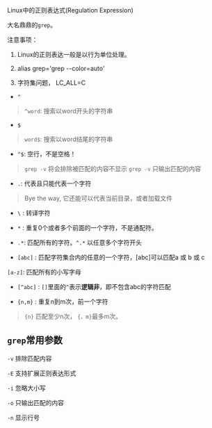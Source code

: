 Linux中的正则表达式(Regulation Expression)

大名鼎鼎的`grep`。

注意事项：
1. Linux的正则表达一般是以行为单位处理。

2. alias grep='grep --color=auto'

3. 字符集问题， LC_ALL=C


- `^`
> `^word`: 搜索以word开头的字符串

- `$`
> `word$`: 搜索以word结尾的字符串

- `^$`: 空行，不是空格！
> `grep -v` 将会排除被匹配的内容不显示
`grep -v` 只输出匹配的内容

- `.`: 代表且只能代表一个字符
> Bye the way, 它还能可以代表当前目录，或者加载文件

- `\` : 转译字符

- `*` : 重复0个或者多个前面的一个字符，不是通配符。

- `.*`: 匹配所有的字符。`^.*` 以任意多个字符开头

- `[abc]` : 匹配字符集合内的任意的一个字符，[abc]可以匹配a 或 b 或 c
>
`[a-z]`: 匹配所有的小写字母

- `[^abc]` : `[]`里面的`^`表示**逻辑非**，即不包含abc的字符匹配

- `{n,m}` : 重复n到m次，前一个字符
> `{n}` 匹配至少n次， `{，m}`最多m次。

## `grep`常用参数

`-v` 排除匹配内容

`-E` 支持扩展正则表达形式

`-i` 忽略大小写

`-o` 只输出匹配的内容

`-n` 显示行号
